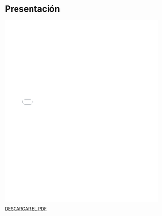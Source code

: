 # Presentación

<embed src="/PDFs/Presentaciones/1-presentacion.pdf" type="application/pdf" width="100%" height="600px" />


[DESCARGAR EL PDF](/PDFs/Presentaciones/1-presentacion.pdf)